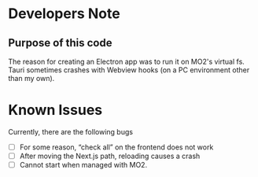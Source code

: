 # Developers Note

## Purpose of this code

The reason for creating an Electron app was to run it on MO2's virtual fs. Tauri sometimes crashes with Webview hooks (on a PC environment other than my own).

# Known Issues

Currently, there are the following bugs

- [ ] For some reason, “check all” on the frontend does not work
- [ ] After moving the Next.js path, reloading causes a crash
- [ ] Cannot start when managed with MO2.
